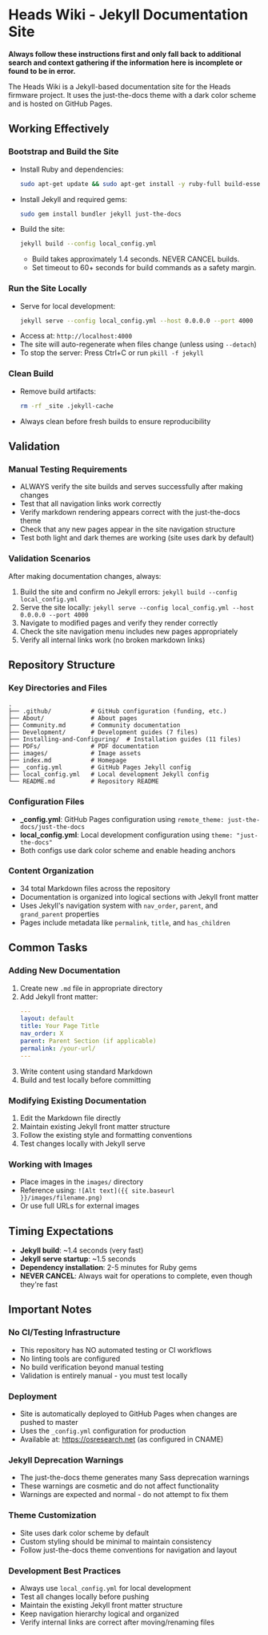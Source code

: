 # Heads Wiki - Jekyll Documentation Site

**Always follow these instructions first and only fall back to additional search and context gathering if the information here is incomplete or found to be in error.**

The Heads Wiki is a Jekyll-based documentation site for the Heads firmware project. It uses the just-the-docs theme with a dark color scheme and is hosted on GitHub Pages.

## Working Effectively

### Bootstrap and Build the Site
- Install Ruby and dependencies:
  ```bash
  sudo apt-get update && sudo apt-get install -y ruby-full build-essential zlib1g-dev
  ```
- Install Jekyll and required gems:
  ```bash
  sudo gem install bundler jekyll just-the-docs
  ```
- Build the site:
  ```bash
  jekyll build --config local_config.yml
  ```
  - Build takes approximately 1.4 seconds. NEVER CANCEL builds.
  - Set timeout to 60+ seconds for build commands as a safety margin.

### Run the Site Locally
- Serve for local development:
  ```bash
  jekyll serve --config local_config.yml --host 0.0.0.0 --port 4000
  ```
- Access at: `http://localhost:4000`
- The site will auto-regenerate when files change (unless using `--detach`)
- To stop the server: Press Ctrl+C or run `pkill -f jekyll`

### Clean Build
- Remove build artifacts:
  ```bash
  rm -rf _site .jekyll-cache
  ```
- Always clean before fresh builds to ensure reproducibility

## Validation

### Manual Testing Requirements
- ALWAYS verify the site builds and serves successfully after making changes
- Test that all navigation links work correctly
- Verify markdown rendering appears correct with the just-the-docs theme
- Check that any new pages appear in the site navigation structure
- Test both light and dark themes are working (site uses dark by default)

### Validation Scenarios
After making documentation changes, always:
1. Build the site and confirm no Jekyll errors: `jekyll build --config local_config.yml`
2. Serve the site locally: `jekyll serve --config local_config.yml --host 0.0.0.0 --port 4000`
3. Navigate to modified pages and verify they render correctly
4. Check the site navigation menu includes new pages appropriately
5. Verify all internal links work (no broken markdown links)

## Repository Structure

### Key Directories and Files
```
.
├── .github/           # GitHub configuration (funding, etc.)
├── About/             # About pages
├── Community.md       # Community documentation
├── Development/       # Development guides (7 files)
├── Installing-and-Configuring/  # Installation guides (11 files)
├── PDFs/              # PDF documentation
├── images/            # Image assets
├── index.md           # Homepage
├── _config.yml        # GitHub Pages Jekyll config
├── local_config.yml   # Local development Jekyll config
└── README.md          # Repository README
```

### Configuration Files
- **_config.yml**: GitHub Pages configuration using `remote_theme: just-the-docs/just-the-docs`
- **local_config.yml**: Local development configuration using `theme: "just-the-docs"`
- Both configs use dark color scheme and enable heading anchors

### Content Organization
- 34 total Markdown files across the repository
- Documentation is organized into logical sections with Jekyll front matter
- Uses Jekyll's navigation system with `nav_order`, `parent`, and `grand_parent` properties
- Pages include metadata like `permalink`, `title`, and `has_children`

## Common Tasks

### Adding New Documentation
1. Create new `.md` file in appropriate directory
2. Add Jekyll front matter:
   ```yaml
   ---
   layout: default
   title: Your Page Title
   nav_order: X
   parent: Parent Section (if applicable)
   permalink: /your-url/
   ---
   ```
3. Write content using standard Markdown
4. Build and test locally before committing

### Modifying Existing Documentation
1. Edit the Markdown file directly
2. Maintain existing Jekyll front matter structure
3. Follow the existing style and formatting conventions
4. Test changes locally with Jekyll serve

### Working with Images
- Place images in the `images/` directory
- Reference using: `![Alt text]({{ site.baseurl }}/images/filename.png)`
- Or use full URLs for external images

## Timing Expectations
- **Jekyll build**: ~1.4 seconds (very fast)
- **Jekyll serve startup**: ~1.5 seconds  
- **Dependency installation**: 2-5 minutes for Ruby gems
- **NEVER CANCEL**: Always wait for operations to complete, even though they're fast

## Important Notes

### No CI/Testing Infrastructure
- This repository has NO automated testing or CI workflows
- No linting tools are configured
- No build verification beyond manual testing
- Validation is entirely manual - you must test locally

### Deployment
- Site is automatically deployed to GitHub Pages when changes are pushed to master
- Uses the `_config.yml` configuration for production
- Available at: https://osresearch.net (as configured in CNAME)

### Jekyll Deprecation Warnings
- The just-the-docs theme generates many Sass deprecation warnings
- These warnings are cosmetic and do not affect functionality
- Warnings are expected and normal - do not attempt to fix them

### Theme Customization
- Site uses dark color scheme by default
- Custom styling should be minimal to maintain consistency
- Follow just-the-docs theme conventions for navigation and layout

### Development Best Practices
- Always use `local_config.yml` for local development
- Test all changes locally before pushing
- Maintain the existing Jekyll front matter structure
- Keep navigation hierarchy logical and organized
- Verify internal links are correct after moving/renaming files